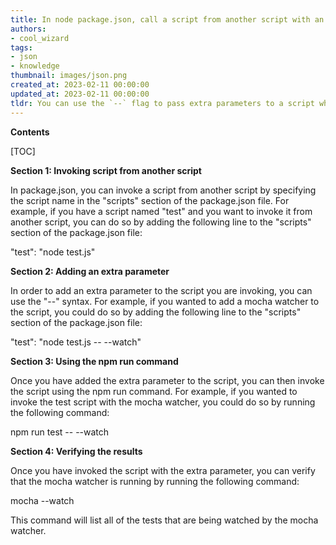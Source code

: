```yaml
---
title: In node package.json, call a script from another script with an additional argument, for example, start a mocha watcher
authors:
- cool_wizard
tags:
- json
- knowledge
thumbnail: images/json.png
created_at: 2023-02-11 00:00:00
updated_at: 2023-02-11 00:00:00
tldr: You can use the `--` flag to pass extra parameters to a script when invoking it from another script in package.json.
---
```


**Contents**

[TOC]

**Section 1: Invoking script from another script**

In package.json, you can invoke a script from another script by specifying the script name in the "scripts" section of the package.json file. For example, if you have a script named "test" and you want to invoke it from another script, you can do so by adding the following line to the "scripts" section of the package.json file:

"test": "node test.js"

**Section 2: Adding an extra parameter**

In order to add an extra parameter to the script you are invoking, you can use the "--" syntax. For example, if you wanted to add a mocha watcher to the script, you could do so by adding the following line to the "scripts" section of the package.json file:

"test": "node test.js -- --watch"

**Section 3: Using the npm run command**

Once you have added the extra parameter to the script, you can then invoke the script using the npm run command. For example, if you wanted to invoke the test script with the mocha watcher, you could do so by running the following command:

npm run test -- --watch

**Section 4: Verifying the results**

Once you have invoked the script with the extra parameter, you can verify that the mocha watcher is running by running the following command:

mocha --watch

This command will list all of the tests that are being watched by the mocha watcher.
